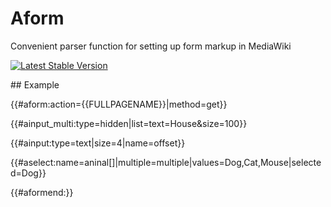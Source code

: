 Aform
===============

Convenient parser function for setting up form markup in MediaWiki

[![Latest Stable Version](https://poser.pugx.org/mediawiki/recaptcha/d/total.png)](https://packagist.org/packages/mediawiki/aform)

## Example

{{#aform:action={{FULLPAGENAME}}|method=get}}

{{#ainput_multi:type=hidden|list=text=House&size=100}}

{{#ainput:type=text|size=4|name=offset}}

{{#aselect:name=aninal[]|multiple=multiple|values=Dog,Cat,Mouse|selected=Dog}}

{{#aformend:}}

